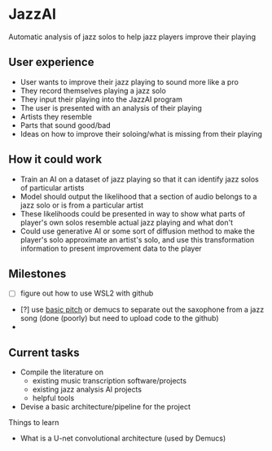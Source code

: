# JazzAI
Automatic analysis of jazz solos to help jazz players improve their playing

## User experience
- User wants to improve their jazz playing to sound more like a pro
- They record themselves playing a jazz solo 
- They input their playing into the JazzAI program
- The user is presented with an analysis of their playing
-   Artists they resemble
-   Parts that sound good/bad
-   Ideas on how to improve their soloing/what is missing from their playing

## How it could work
- Train an AI on a dataset of jazz playing so that it can identify jazz solos of particular artists
- Model should output the likelihood that a section of audio belongs to a jazz solo or is from a particular artist
- These likelihoods could be presented in way to show what parts of player's own solos resemble actual jazz playing and what don't
- Could use generative AI or some sort of diffusion method to make the player's solo approximate an artist's solo, and use this transformation information to present improvement data to the player
## Milestones
- [ ] figure out how to use WSL2 with github
- [?] use [basic pitch](https://huggingface.co/spotify/basic-pitch) or demucs to separate out the saxophone from a jazz song (done (poorly) but need to upload code to the github)
- 

## Current tasks
- Compile the literature on
  - existing music transcription software/projects
  - existing jazz analysis AI projects
  - helpful tools
- Devise a basic architecture/pipeline for the project


Things to learn
- What is a U-net convolutional architecture (used by Demucs)

